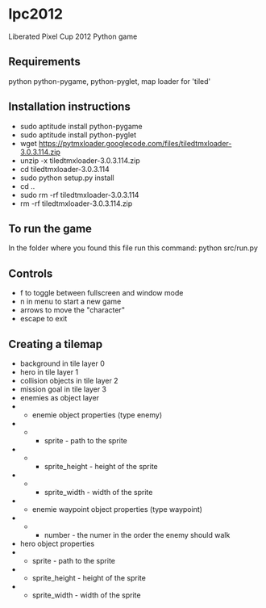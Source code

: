 lpc2012
=======

Liberated Pixel Cup 2012 Python game

Requirements
-------
python python-pygame, python-pyglet, map loader for 'tiled'

Installation instructions
-------
- sudo aptitude install python-pygame
- sudo aptitude install python-pyglet
- wget https://pytmxloader.googlecode.com/files/tiledtmxloader-3.0.3.114.zip
- unzip -x tiledtmxloader-3.0.3.114.zip
- cd tiledtmxloader-3.0.3.114
- sudo python setup.py install
- cd ..
- sudo rm -rf tiledtmxloader-3.0.3.114
- rm -rf tiledtmxloader-3.0.3.114.zip

To run the game
-------
In the folder where you found this file run this command: python src/run.py

Controls
-------
- f to toggle between fullscreen and window mode
- n in menu to start a new game
- arrows to move the "character"
- escape to exit

Creating a tilemap
-------
- background in tile layer 0
- hero in tile layer 1
- collision objects in tile layer 2
- mission goal in tile layer 3
- enemies as object layer
- * enemie object properties (type enemy)
- * - sprite - path to the sprite
- * - sprite_height - height of the sprite
- * - sprite_width - width of the sprite
- * enemie waypoint object properties (type waypoint)
- * - number - the numer in the order the enemy should walk
- hero object properties
- * sprite - path to the sprite
- * sprite_height - height of the sprite
- * sprite_width - width of the sprite
